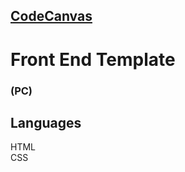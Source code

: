 ## [CodeCanvas](https://hlaaessam.github.io/HTML-CSS-Template-/")

<h1>Front End Template <h3>(PC)</h3></h1>

<h2>Languages </h2>
      HTML <br>
      CSS  <br>
      

